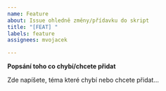 ```yaml
---
name: Feature
about: Issue ohledně změny/přídavku do skript
title: "[FEAT] "
labels: feature
assignees: mvojacek

---
```


**Popsání toho co chybí/chcete přidat**

Zde napíšete, téma které chybí nebo chcete přidat...

